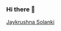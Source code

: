 ### Hi there 👋

<!--
**Jaykrushna/Jaykrushna** is a ✨ _special_ ✨ repository because its `README.md` (this file) appears on your GitHub profile.

Here are some ideas to get you started:

- 🔭 I’m currently working on ...
- 🌱 I’m currently learning ...
- 👯 I’m looking to collaborate on ...
- 🤔 I’m looking for help with ...
- 💬 Ask me about ...
- 📫 How to reach me: ...
- 😄 Pronouns: ...
- ⚡ Fun fact: ...
-->

<div class="badge-base LI-profile-badge" data-locale="en_US" data-size="large" data-theme="light" data-type="HORIZONTAL" data-vanity="jaykrushna-solanki" data-version="v1"><a class="badge-base__link LI-simple-link" href="https://in.linkedin.com/in/jaykrushna-solanki?trk=profile-badge">Jaykrushna Solanki</a></div>
              
